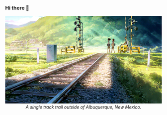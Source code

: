 ### Hi there 👋

<center>
  <img src="https://github.com/KvnPrdtyaa/KvnPrdtyaa/blob/main/banner.gif"/>
  <i>A single track trail outside of Albuquerque, New Mexico.<i>
</center>

<!--
**KvnPrdtyaa/KvnPrdtyaa** is a ✨ _special_ ✨ repository because its `README.md` (this file) appears on your GitHub profile.

Here are some ideas to get you started:

- 🔭 I’m currently working on ...
- 🌱 I’m currently learning ...
- 👯 I’m looking to collaborate on ...
- 🤔 I’m looking for help with ...
- 💬 Ask me about ...
- 📫 How to reach me: ...
- 😄 Pronouns: ...
- ⚡ Fun fact: ...
-->
